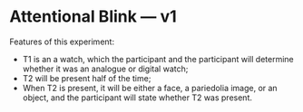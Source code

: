 # Attentional Blink &mdash; v1

Features of this experiment:
  - T1 is an a watch, which the participant and the participant will determine whether it was an analogue or digital watch;
  - T2 will be present half of the time; 
  - When T2 is present, it will be either a face, a pariedolia image, or an object, and the participant will state whether T2 was present.

